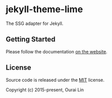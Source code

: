 # jekyll-theme-lime

The SSG adapter for Jekyll.

## Getting Started

Please follow the documentation [on the website](https://lime-theme.github.io).

## License

Source code is released under the [MIT](./LICENSE) license.

Copyright (c) 2015-present, Ourai Lin
